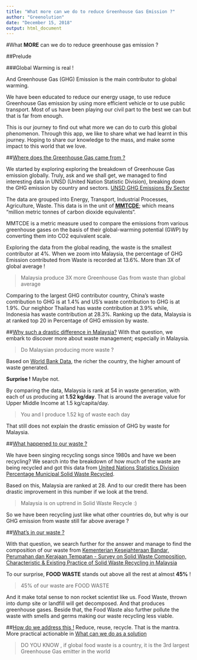 ```yaml
---
title: "What more can we do to reduce Greenhouse Gas Emission ?"
author: "Greenolution"
date: "December 15, 2018"
output: html_document
---
```


#What **MORE** can we do to reduce greenhouse gas emission ?
	 	 	
##Prelude

###Global Warming is real ! 

And Greenhouse Gas (GHG) Emission is the main contributor to global warming.

We have been educated to reduce our energy usage, to use reduce Greenhouse Gas emission by using more efficient vehicle or to use public transport. Most of us have been playing our civil part to the best we can but that is far from enough. 

This is our journey to find out what more we can do to curb this global phenomenon. Through this app, we like to share what we had learnt in this journey. Hoping to share our knowledge to the mass, and make some impact to this world that we love.



##[Where does the Greenhouse Gas came from ?](https://greenolution.shinyapps.io/WQD7001_GroupProject/_w_f44aceb9/#tab-9773-1) 

We started by exploring exploring the breakdown of Greenhouse Gas emission globally. Truly, ask and we shall get, we managed to find interesting data in UNSD (United Nation Statistic Division), breaking down the GHG emission by country and sectors.
[UNSD GHG Emissions By Sector](https://unstats.un.org/unsd/environment/excel_file_tables/2013/GHG_Emissions_by_Sector.xlsx)

The data are grouped into Energy, Transport, Industrial Processes, Agriculture, Waste. This data is in the unit of [**MMTCDE**](https://ec.europa.eu/eurostat/statistics-explained/index.php/Glossary:Carbon_dioxide_equivalent); which means “million metric tonnes of carbon dioxide equivalents“. 

MMTCDE is a metric measure used to compare the emissions from various greenhouse gases on the basis of their global-warming potential (GWP) by converting them into CO2 equivalent scale. 

Exploring the data from the global reading, the waste is the smallest contributor at 4%. When we zoom into Malaysia, the percentage of GHG Emission contributed from Waste is recorded at 13.6%. More than 3X of global average ! 

> Malaysia produce 3X more Greenhouse Gas from waste than global average
 
Comparing to the largest GHG contributor country, China’s waste contribution to GHG is at 1.4% and US’s waste contribution to GHG is at 1.9%. Our neighbor Thailand has waste contribution at 3.9% while, Indonesia has waste contribution at 28.3%. Ranking up the data, Malaysia is at ranked top 20 in Percentage of GHG emission by waste.



##[Why such a drastic difference in Malaysia?](https://greenolution.shinyapps.io/WQD7001_GroupProject/_w_f44aceb9/#tab-9773-2)
With that question, we embark to discover more about waste management; especially in Malaysia.

>Do Malaysian producing more waste ?

Based on [World Bank Data](http://siteresources.worldbank.org/INTURBANDEVELOPMENT/Resources/336387-1334852610766/AnnexJ.pdf), the richer the country, the higher amount of waste generated.

**Surprise !** Maybe not. 

By comparing the data, Malaysia is rank at 54 in waste generation, with each of us producing at **1.52 kg/day**. That is around the average value for Upper Middle Income at 1.5 kg/capita/day.

> You and I produce 1.52 kg of waste each day

That still does not explain the drastic emission of GHG by waste for Malaysia.



##[What happened to our waste ?](https://greenolution.shinyapps.io/WQD7001_GroupProject/_w_f44aceb9/#tab-9773-3)

We have been singing recycling songs since 1980s and have we been recycling? We search into the breakdown of how much of the waste are being recycled and got this data from [United Nations Statistics Division Percentage Municipal Solid Waste Recycled](https://unstats.un.org/unsd/environment/Questionnaires/website%20tables%20and%20selected%20time%20series/2016/PercentageMunicipalWaste_recycled.xlsx).

Based on this, Malaysia are ranked at 28. And to our credit there has been drastic improvement in this number if we look at the trend. 

> Malaysia is on uptrend in Solid Waste Recycle :) 

So we have been recycling just like what other countries do, but why is our GHG emission from waste still far above average ?



##[What’s in our waste ?](https://greenolution.shinyapps.io/WQD7001_GroupProject/#tab-9773-4)

With that question, we search further for the answer and manage to find the composition of our waste from 
[Kementerian Kesejahteraan Bandar, Perumahan dan Kerajaan Tempatan - Survey on Solid Waste Composition, Characteristic & Existing Practice of Solid Waste Recycling in Malaysia](http://jpspn.kpkt.gov.my/resources/index/user_1/Sumber_Rujukan/kajian/Final_Report_REVz.pdf)

To our surprise, **FOOD WASTE** stands out above all the rest at almost **45%** ! 

> 45% of our waste are FOOD WASTE 

And it make total sense to non rocket scientist like us. Food Waste, thrown into dump site or landfill will get decomposed. And that produces greenhouse gases. Beside that, the Food Waste also further pollute the waste with smells and germs making our waste recycling less viable.

##[How do we address this !](https://greenolution.shinyapps.io/WQD7001_GroupProject/#tab-5883-5)
Reduce, reuse, recycle. That is the mantra. 
More practical actionable in [What can we do as a solution](https://greenolution.shinyapps.io/WQD7001_GroupProject/#tab-5883-5)

> DO YOU KNOW , if global food waste is a country, it is the 3rd largest Greenhouse Gas emitter in the world 


